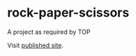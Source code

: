 # rock-paper-scissors
A project as required by TOP

Visit [published site](https://joshysmart.github.io/rock-paper-scissors-TOP/).



